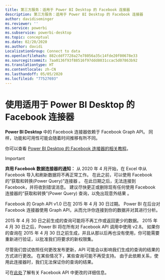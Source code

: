 ```yaml
---
title: 第三方服务：适用于 Power BI Desktop 的 Facebook 连接器
description: 第三方服务：适用于 Power BI Desktop 的 Facebook 连接器
author: davidiseminger
ms.reviewer: ''
ms.service: powerbi
ms.subservice: powerbi-desktop
ms.topic: conceptual
ms.date: 02/20/2020
ms.author: davidi
LocalizationGroup: Connect to data
ms.openlocfilehash: 882cddf7728a27e78056a35c14fde20f00678e33
ms.sourcegitcommit: 7aa0136f93f88516f97ddd8031ccac5d07863b92
ms.translationtype: HT
ms.contentlocale: zh-CN
ms.lasthandoff: 05/05/2020
ms.locfileid: "77527693"
---
```

# <a name="use-the-facebook-connector-for-power-bi-desktop"></a>使用适用于 Power BI Desktop 的 Facebook 连接器
**Power BI Desktop** 中的 Facebook 连接器依赖于 Facebook Graph API。 同样，功能和可用性可能会随着时间推移有所不同。

你可以查看 [Power BI Desktop 的 Facebook 连接器的相关教程](desktop-tutorial-facebook-analytics.md)。

> [!IMPORTANT]
> **弃用 Facebook 数据连接器的通知：** 从 2020 年 4 月开始，在 Excel 中从 Facebook 导入和刷新数据将不再正常工作。 在此之前，可以使用 Facebook 的“获取和转换(Power Query)”连接器  。 在此日期之后，无法连接到 Facebook，并将收到错误消息。 建议尽快更正或删除现有任何使用 Facebook 连接器的“获取和转换”(Power Query) 查询，以免出现意外结果  。


Facebook 的 Graph API v1.0 已在 2015 年 4 月 30 日过期。 Power BI 在后台对 Facebook 连接器使用 Graph API，从而允许你连接到你的数据并对其进行分析。

2015 年 4 月 30 日之前生成的查询可能将不再工作或返回更少的数据。 2015 年 4 月 30 日之后，Power BI 将在所有对 Facebook API 调用中使用 v2.8。 如果你的查询在 2015 年 4 月 30 日之前生成，并且从那以后再也没有使用，你可能需要重新进行验证，以批准我们将要求的新权限集。

尽管我们尝试依照任何更改发布更新，API 可能会以影响我们生成的查询的结果的方式进行更改。 在某些情况下，某些查询可能不再受支持。 由于此依赖关系，使用此连接器时，我们无法保证你的查询的结果。

可在[此处](https://developers.facebook.com/docs/apps/changelog#v2_0)了解有关 Facebook API 中更改的详细信息。

